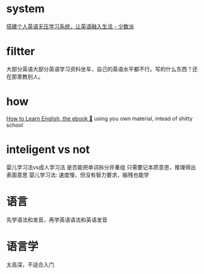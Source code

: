 # system
[搭建个人英语无压学习系统，让英语融入生活 - 少数派](https://sspai.com/post/72320)
# filtter
大部分英语大部分英语学习资料坐车，自己的英语水平都不行。写的什么东西？还在那里教别人。
# how
[How to Learn English, the ebook 📘](https://how-to-learn-english.com/)
	using you own material, intead of shitty school
# inteligent vs not
婴儿学习法vs成人学习法
是否能把单词拆分并重组
只需要记本质意思，推理得出表面意思
婴儿学习法: 速度慢，但没有智力要求，脑残也能学
# 语言
先学语法和发音，再学英语语法和英语发音
# 语言学
太高深，不适合入门